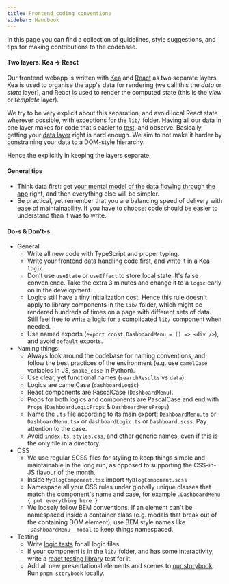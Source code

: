 ```yaml
---
title: Frontend coding conventions
sidebar: Handbook
---
```


In this page you can find a collection of guidelines, style suggestions, and tips for making contributions to the codebase.


#### Two layers: Kea -> React

Our frontend webapp is written with [Kea](https://keajs.org/) and [React](https://reactjs.org/) as two separate layers. Kea is used to organise the app's data for rendering (we call this the *data* or *state* layer), and React is used to render the computed state (this is the *view* or *template* layer).

We try to be very explicit about this separation, and avoid local React state wherever possible, with exceptions for the `lib/` folder. Having all our data in one layer makes for code that's easier to [test](https://keajs.org/docs/intro/testing), and observe. Basically, getting your [data layer](https://keajs.org/blog/data-first-frontend-revolution) right is hard enough. We aim to not make it harder by constraining your data to a DOM-style hierarchy.

Hence the explicitly in keeping the layers separate.

#### General tips

- Think data first: get [your mental model of the data flowing through the app](https://acco.io/i-escaped-node) right, and then everything else will be simpler.
- Be practical, yet remember that you are balancing speed of delivery with ease of maintainability. If you have to choose: code should be easier to understand than it was to write.

#### Do-s & Don't-s

- General
  - Write all new code with TypeScript and proper typing.
  - Write your frontend data handling code first, and write it in a Kea `logic`.
  - Don't use `useState` or `useEffect` to store local state. It's false convenience. Take the extra 3 minutes and change it to a `logic` early on in the development.
  - Logics still have a tiny initialization cost. Hence this rule doesn't apply to library components in the `lib/` folder, which might be rendered hundreds of times on a page with different sets of data. Still feel free to write a logic for a complicated `lib/` component when needed.
  - Use named exports (`export const DashboardMenu = () => <div />`), and avoid `default` exports.
- Naming things:
  - Always look around the codebase for naming conventions, and follow the best practices of the environment (e.g. use `camelCase` variables in JS, `snake_case` in Python).
  - Use clear, yet functional names (`searchResults` vs `data`).
  - Logics are camelCase (`dashboardLogic`)
  - React components are PascalCase (`DashboardMenu`).
  - Props for both logics and components are PascalCase and end with `Props` (`DashboardLogicProps` & `DashboardMenuProps`)
  - Name the `.ts` file according to its main export: `DashboardMenu.ts` or `DashboardMenu.tsx` or `dashboardLogic.ts` or `Dashboard.scss`. Pay attention to the case.
  - Avoid `index.ts`, `styles.css`, and other generic names, even if this is the only file in a directory.
- CSS
  - We use regular SCSS files for styling to keep things simple and maintainable in the long run, as opposed to supporting the CSS-in-JS flavour of the month.
  - Inside `MyBlogComponent.tsx` import `MyBlogComponent.scss`
  - Namespace all your CSS rules under globally unique classes that match the component's name and case, for example `.DashboardMenu { put everything here }`
  - We loosely follow BEM conventions. If an element can't be namespaced inside a container class (e.g. modals that break out of the containing DOM element), use BEM style names like `.DashboardMenu__modal` to keep things namespaced.
- Testing
  - Write [logic tests](https://keajs.org/docs/intro/testing) for all logic files. 
  - If your component is in the `lib/` folder, and has some interactivity, write a [react testing library](https://testing-library.com/docs/react-testing-library/intro/) test for it.
  - Add all new presentational elements and scenes to [our storybook](https://storybook.posthog.net/). Run `pnpm storybook` locally.
